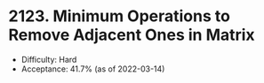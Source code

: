 # 2123. Minimum Operations to Remove Adjacent Ones in Matrix
- Difficulty: Hard
- Acceptance: 41.7% (as of 2022-03-14)
